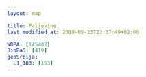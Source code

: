 ```yaml
---
layout: map

title: Paljevine
last_modified_at: 2018-05-23T23:37:49+02:00

WDPA: [145402]
BioRaS: [419]
geoSrbija:
  L1_183: [153]
---
```

